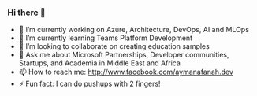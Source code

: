 ### Hi there 👋

<!--
**aymanafanah/aymanafanah** is a ✨ _special_ ✨ repository because its `README.md` (this file) appears on your GitHub profile.

Here are some ideas to get you started:-->

- 🔭 I’m currently working on Azure, Architecture, DevOps, AI and MLOps
- 🌱 I’m currently learning Teams Platform Development
- 👯 I’m looking to collaborate on creating education samples
- 💬 Ask me about Microsoft Partnerships, Developer communities, Startups, and Academia in Middle East and Africa
- 📫 How to reach me: http://www.facebook.com/aymanafanah.dev
- ⚡ Fun fact: I can do pushups with 2 fingers!

